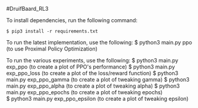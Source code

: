 #DruifBaard_RL3

To install dependencies, run the following command:

	$ pip3 install -r requirements.txt

To run the latest implementation, use the following:
	$ python3 main.py ppo			(to use Proximal Policy Optimization)
	
To run the various experiments, use the following:
	$ python3 main.py exp_ppo				(to create a plot of PPO's performance)
	$ python3 main.py exp_ppo_loss			(to create a plot of the loss/reward function)
	$ python3 main.py exp_ppo_gamma			(to create a plot of tweaking gamma)
	$ python3 main.py exp_ppo_alpha			(to create a plot of tweaking alpha)
	$ python3 main.py exp_ppo_epochs		(to create a plot of tweaking epochs)		
	$ python3 main.py exp_ppo_epsilon		(to create a plot of tweaking epsilon)				

